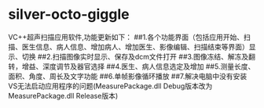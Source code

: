 # silver-octo-giggle
VC++超声扫描应用软件,功能更新如下：
##1.各个功能界面（包括应用开始、扫描、医生信息、病人信息、增加病人、增加医生、影像编辑、扫描结束等界面）显示、切换
##2.扫描图像实时显示、保存及dcm文件打开
##3.图像冻结、解冻及翻转，增益、深度调节及器官选择
##4.医生、病人信息选定及增加
##5.测量长度、面积、角度、周长及文字功能
##6.单帧影像循环播放
##7.解决电脑中没有安装VS无法启动应用程序的问题(MeasurePackage.dll Debug版本改为MeasurePackage.dll Release版本)
